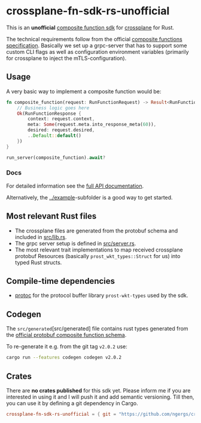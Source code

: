 # crossplane-fn-sdk-rs-unofficial

This is an **unofficial** [composite function sdk](https://docs.crossplane.io/latest/guides/write-a-composition-function-in-go/)
for  [crossplane](https://www.crossplane.io/) for Rust.

The technical requirements follow from the official [composite functions specification](https://github.com/crossplane/crossplane/blob/main/contributing/specifications/functions.md).
Basically we set up a grpc-server that has to support some custom CLI flags as well as configuration environment
variables (primarily for crossplane to inject the mTLS-configuration).


## Usage

A very basic way to implement a composite function would be:
```rust
fn composite_function(request: RunFunctionRequest) -> Result<RunFunctionResponse,Status> { 
    // Business logic goes here
    Ok(RunFunctionResponse {
        context: request.context,
        meta: Some(request.meta.into_response_meta(60)),
        desired: request.desired,
        ..Default::default()
    })
}

run_server(composite_function).await?
```

### Docs
For detailed information see the  [full API documentation](https://ngergs.github.io/crossplane-fn-sdk-rs-unofficial/).

Alternatively, the [../example](../example)-subfolder is a good way to get started.

## Most relevant Rust files

- The crossplane files are generated from the protobuf schema and included in [src/lib.rs](src/lib.rs).
- The grpc server setup is defined in [src/server.rs](src/server.rs).
- The most relevant trait implementations to map received crossplane protobuf Resources (basically `prost_wkt_types::Struct` for us) into typed Rust structs.

## Compile-time dependencies

- [protoc](https://protobuf.dev/installation/) for the protocol buffer library `prost-wkt-types` used by the sdk.

## Codegen
The `src/generated`[src/generated] file contains rust types generated from the
[official protobuf composite function schema](https://github.com/crossplane/crossplane/blob/main/proto/fn/v1/run_function.proto).

To re-generate it e.g. from the git tag `v2.0.2` use:
```bash
cargo run --features codegen codegen v2.0.2
```

## Crates

There are **no crates published** for this sdk yet.
Please inform me if you are interested in using it and I will push it and add semantic versioning.
Till then, you can use it by defining a git dependency in Cargo.

```toml
crossplane-fn-sdk-rs-unofficial = { git = "https://github.com/ngergs/crossplane-fn-sdk-rs-unofficial.git" }
```